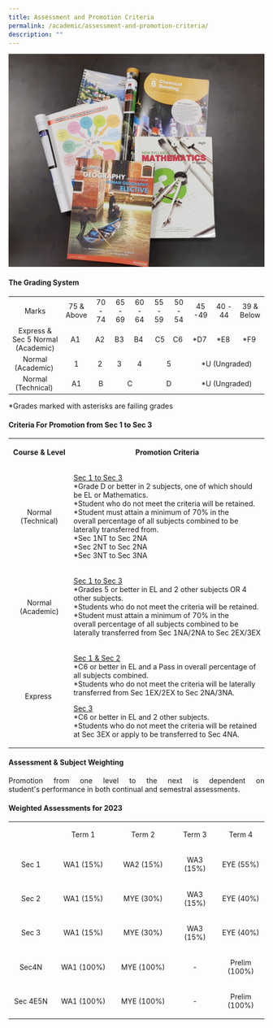 ```yaml
---
title: Assessment and Promotion Criteria
permalink: /academic/assessment-and-promotion-criteria/
description: ""
---
```

<img src="/images/am.jpg">
<h4><strong>The Grading System</strong></h4>
<table>
<tbody>
<tr>
<td style="text-align: center;">Marks</td>
<td style="text-align: center;">75 &amp; Above</td>
<td style="text-align: center;">70 - 74</td>
<td style="text-align: center;">65 - 69</td>
<td style="text-align: center;">60 - 64</td>
<td style="text-align: center;">55 - 59</td>
<td style="text-align: center;">50 - 54</td>
<td style="text-align: center;">45 -49</td>
<td style="text-align: center;">40 - 44</td>
<td style="text-align: center;">39 &amp; Below</td>
</tr>
<tr>
<td style="text-align: center;">Express &amp; Sec 5 Normal (Academic)</td>
<td style="text-align: center;">A1&nbsp;</td>
<td style="text-align: center;">A2&nbsp;</td>
<td style="text-align: center;">B3&nbsp;</td>
<td style="text-align: center;">B4&nbsp;</td>
<td style="text-align: center;">&nbsp;C5</td>
<td style="text-align: center;">C6&nbsp;</td>
<td style="text-align: center;">*D7&nbsp;</td>
<td style="text-align: center;">*E8&nbsp;</td>
<td style="text-align: center;">*F9&nbsp;</td>
</tr>
<tr>
<td style="text-align: center;">Normal (Academic)&nbsp;</td>
<td style="text-align: center;">1</td>
<td style="text-align: center;">2&nbsp;</td>
<td style="text-align: center;">3&nbsp;</td>
<td style="text-align: center;">4</td>
<td style="text-align: center;" colspan="2">5</td>
<td style="text-align: center;" colspan="3">*U (Ungraded)</td>
</tr>
<tr>
<td style="text-align: center;">Normal (Technical)&nbsp;</td>
<td style="text-align: center;">A1</td>
<td style="text-align: center;">B</td>
<td style="text-align: center;" colspan="2">C</td>
<td style="text-align: center;" colspan="2">D</td>
<td style="text-align: center;" colspan="3">*U (Ungraded)</td>
</tr>
</tbody>
</table>
<p>*Grades marked with asterisks are failing grades</p>
<h4><strong>Criteria For Promotion from Sec 1 to Sec 3</strong></h4>
<table>
<tbody>
<tr>
<th style="width: 128.156px; text-align: center;">
<p>Course &amp; Level</p>
</th>
<th style="width: 542.844px; text-align: center;">
<p>Promotion Criteria</p>
</th>
</tr>
<tr>
<td style="text-align: center; width: 128.156px;">
<p>Normal (Technical)</p>
</td>
<td style="width: 542.844px;">
<p><u>Sec 1 to Sec 3<br></u>*Grade D or better in 2 subjects, one of which should be EL or Mathematics.<br>*Student who do not meet the criteria will be retained.<br>*Student must attain a minimum of 70% in the overall&nbsp;percentage of all subjects combined to be laterally transferred from.<br>*Sec 1NT to Sec 2NA<br>*Sec 2NT to Sec 2NA<br>*Sec 3NT to Sec 3NA</p>
</td>
</tr>
<tr>
<td style="text-align: center; width: 128.156px;">
<p>Normal (Academic)</p>
</td>
<td style="width: 542.844px;">
<p><u>Sec 1&nbsp;to&nbsp;Sec 3<br></u>*Grades 5 or better in EL and 2 other subjects OR 4 other subjects.<br>*Students who do not meet the criteria will be retained.<br>*Student must attain a minimum of 70% in the overall&nbsp;percentage of all subjects combined to be laterally transferred from Sec 1NA/2NA to Sec 2EX/3EX</p>
</td>
</tr>
<tr>
<td style="text-align: center; width: 128.156px;">
<p>Express&nbsp;</p>
</td>
<td style="width: 542.844px;">
<p><u>Sec 1 &amp; Sec 2<br></u>*C6 or better in EL and a Pass in overall percentage of all subjects combined.<br>*Students who do not meet the criteria will be laterally transferred from Sec 1EX/2EX to Sec 2NA/3NA.</p>
<p><u>Sec 3<br></u>*C6 or better in EL and 2 other subjects.&nbsp;<br>*Students who do not meet the criteria will be retained at Sec 3EX or apply to be transferred to Sec 4NA.</p>
</td>
</tr>
</tbody>
</table>
<h4><strong>Assessment &amp; Subject Weighting</strong></h4>
<p></p><p align="justify">Promotion from one level to the next is dependent on student's&nbsp;performance in both continual&nbsp;and semestral assessments.</p>
<h4><strong>Weighted Assessments for 2023</strong></h4>
<table>
<tbody>
<tr>
<td style="text-align: center;" width="142">&nbsp;</td>
<td style="text-align: center;" width="143">
<p>Term 1</p>
</td>
<td style="text-align: center;" width="143">
<p>Term 2</p>
</td>
<td style="text-align: center;" width="143">
<p>Term 3</p>
</td>
<td style="text-align: center;" width="143">
<p>Term 4</p>
</td>
</tr>
<tr>
<td style="text-align: center;" width="142">
<p>Sec 1</p>
</td>
<td style="text-align: center;" width="143">
<p>WA1 (15%)</p>
</td>
<td style="text-align: center;" width="143">
<p>WA2 (15%)</p>
</td>
<td style="text-align: center;" width="143">
<p>WA3 (15%)</p>
</td>
<td style="text-align: center;" width="143">
<p>EYE (55%)</p>
</td>
</tr>
<tr>
<td style="text-align: center;" width="142">
<p>Sec 2</p>
</td>
<td style="text-align: center;" width="143">
<p>WA1 (15%)</p>
</td>
<td style="text-align: center;" width="143">
<p>MYE (30%)</p>
</td>
<td style="text-align: center;" width="143">
<p>WA3 (15%)</p>
</td>
<td style="text-align: center;" width="143">
<p>EYE (40%)</p>
</td>
</tr>
	<tr>
<td style="text-align: center;" width="142">
<p>Sec 3</p>
</td>
<td style="text-align: center;" width="143">
<p>WA1 (15%)</p>
</td>
<td style="text-align: center;" width="143">
<p>MYE (30%)</p>
</td>
<td style="text-align: center;" width="143">
<p>WA3 (15%)</p>
</td>
<td style="text-align: center;" width="143">
<p>EYE (40%)</p>
</td>
</tr>
<tr>
<td style="text-align: center;" width="142">
<p>Sec4N</p>
</td>
<td style="text-align: center;" width="143">
<p>WA1&nbsp;(100%)</p>
</td>
<td style="text-align: center;" width="143">
<p>MYE&nbsp;(100%)</p>
</td>
<td style="text-align: center;" width="143">
<p>-</p>
</td>
<td style="text-align: center;" width="143">
<p>Prelim (100%)</p>
</td>
</tr>
<tr>
<td style="text-align: center;" width="142">
<p>Sec 4E5N</p>
</td>
<td style="text-align: center;" width="143">
<p>WA1&nbsp;(100%)</p>
</td>
<td style="text-align: center;" width="143">
<p>MYE (100%)</p>
</td>
<td style="text-align: center;" width="143">
<p>-</p>
</td>
<td style="text-align: center;" width="143">
<p>Prelim (100%)</p>
</td>
</tr>
</tbody>
</table>